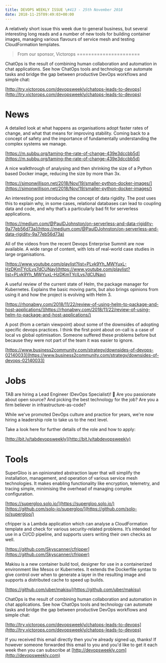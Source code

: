 ```yaml
---
title: DEVOPS WEEKLY ISSUE \#413 - 25th November 2018 
date: 2018-11-25T09:49:03+00:00
---
```


A relatively short issue this week due to general business, but several interesting long reads and a number of new tools for building container images, managing various flavours of service mesh and testing CloudFormation templates.


>From our sponsor, Victorops
======================

ChatOps is the result of combining human collaboration and automation in chat applications. See how ChatOps tools and technology can automate tasks and bridge the gap between productive DevOps workflows and simple chat:

[http://try.victorops.com/devopsweekly/chatops-leads-to-devops](http://try.victorops.com/devopsweekly/chatops-leads-to-devops)



News
====

A detailed look at what happens as organisations adopt faster rates of change, and what that means for improving stability. Coming back to a concept of safety and the importance of fundamentally understanding the complex systems we manage.

[https://m.subbu.org/taming-the-rate-of-change-439e3dccbb5d](https://m.subbu.org/taming-the-rate-of-change-439e3dccbb5d)


A nice walkthrough of analysing and then shrinking the size of a Python based Docker image, reducing the size by more than 3x.

[https://simonwillison.net/2018/Nov/19/smaller-python-docker-images/](https://simonwillison.net/2018/Nov/19/smaller-python-docker-images/)


An interesting post introducing the concept of data rigidity. The post uses this to explain why, in some cases, relational databases can lead to coupling data and code, and why that’s a particularly bad fit for serverless applications.

[https://medium.com/@PaulDJohnston/on-serverless-and-data-rigidity-9a77eb56d73a](https://medium.com/@PaulDJohnston/on-serverless-and-data-rigidity-9a77eb56d73a)


All of the videos from the recent Devops Enterprise Summit are now available. A wide range of content, with lots of real-world case studies in large organisations.

[https://www.youtube.com/playlist?list=PLvk9Yh_MWYuxL-HzDKmTYclLvs7dCUNav](https://www.youtube.com/playlist?list=PLvk9Yh_MWYuxL-HzDKmTYclLvs7dCUNav)


A useful review of the current state of Helm, the package manager for Kubernetes. Explains the basic moving parts, but also brings opinions from using it and how the project is evolving with Helm 3.

[https://rhonabwy.com/2018/11/22/review-of-using-helm-to-package-and-host-applications/](https://rhonabwy.com/2018/11/22/review-of-using-helm-to-package-and-host-applications/)


A post (from a certain viewpoint) about some of the downsides of adopting specific devops practices. I think the first point about on-call is a case of local vs global optimisation. Someone suffered these problems before but because they were not part of the team it was easier to ignore.

[https://www.business2community.com/strategy/downsides-of-devops-02140033](https://www.business2community.com/strategy/downsides-of-devops-02140033)


Jobs
====

TAB are hiring a Lead Engineer (DevOps Specialist)! :rocket: Are you passionate about open source? And picking the best technology for the job? Are you a firm believer in infrastructure-as-code?

While we've promoted DevOps culture and practice for years, we're now hiring a leadership role to take us to the next level.

Take a look here for further details of the role and how to apply:

[http://bit.ly/tabdevopsweekly](http://bit.ly/tabdevopsweekly)


Tools
====

SuperGloo is an opinionated abstraction layer that will simplify the installation, management, and operation of various service mesh technologies. It makes enabling functionality like encryption, telemetry, and tracing simple, minimising the overhead of managing complex configuration.

[https://supergloo.solo.io/](https://supergloo.solo.io/)
[https://github.com/solo-io/supergloo/](https://github.com/solo-io/supergloo/)


cfripper is a Lambda application which can analyse a CloudFormation template and check for various security-related problems. It’s intended for use in a CI/CD pipeline, and supports users writing their own checks as well.

[https://github.com/Skyscanner/cfripper](https://github.com/Skyscanner/cfripper)


Makisu is a new container build tool, designer for use in a containerized environment like Mesos or Kubernetes. It extends the Dockerfile syntax to give control over when to generate a layer in the resulting image and supports a distributed cache to speed up builds.

[https://github.com/uber/makisu](https://github.com/uber/makisu)


ChatOps is the result of combining human collaboration and automation in chat applications. See how ChatOps tools and technology can automate tasks and bridge the gap between productive DevOps workflows and simple chat:

[http://try.victorops.com/devopsweekly/chatops-leads-to-devops](http://try.victorops.com/devopsweekly/chatops-leads-to-devops)


If you received this email directly then you're already signed up, thanks! If however someone forwarded this email to you and you'd like to get it each week then you can subscribe at [http://devopsweekly.com](http://devopsweekly.com)


